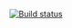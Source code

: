 [![Build status](https://ci.appveyor.com/api/projects/status/9xdoionf4bo0uu7h?svg=true)](https://ci.appveyor.com/project/VbyV/selenide)